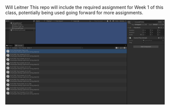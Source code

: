 Will Leitner
This repo will include the required assignment for Week 1 of this class, potentially being used going forward for more assignments.

![The flag is set.](/Images/flagset.png)